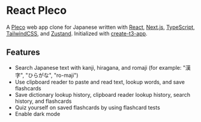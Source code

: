 # React Pleco

A [Pleco](https://pleco.com) web app clone for Japanese written with [React](https://react.dev), [Next.js](https://nextjs.org), [TypeScript](https://typescriptlang.org), [TailwindCSS](https://tailwindcss.com), and [Zustand](https://github.com/pmndrs/zustand). Initialized with [create-t3-app](https://create.t3.gg).

## Features

- Search Japanese text with kanji, hiragana, and romaji (for example: "漢字", "ひらがな", "ro-maji")
- Use clipboard reader to paste and read text, lookup words, and save flashcards
- Save dictionary lookup history, clipboard reader lookup history, search history, and flashcards
- Quiz yourself on saved flashcards by using flashcard tests
- Enable dark mode
